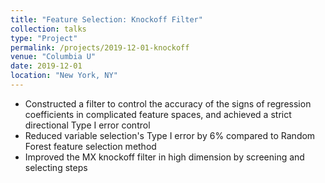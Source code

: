 ```yaml
---
title: "Feature Selection: Knockoff Filter"
collection: talks
type: "Project"
permalink: /projects/2019-12-01-knockoff
venue: "Columbia U"
date: 2019-12-01
location: "New York, NY"
---
```


* Constructed a filter to control the accuracy of the signs of regression coefficients in complicated feature spaces, and achieved a strict directional Type I error control
* Reduced variable selection's Type I error by 6% compared to Random Forest feature selection method
* Improved the MX knockoff filter in high dimension by screening and selecting steps